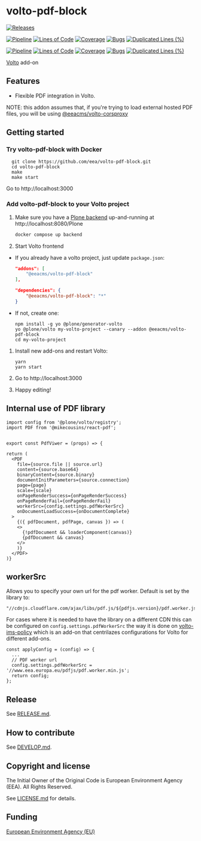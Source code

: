 # volto-pdf-block

[![Releases](https://img.shields.io/github/v/release/eea/volto-pdf-block)](https://github.com/eea/volto-pdf-block/releases)

[![Pipeline](https://ci.eionet.europa.eu/buildStatus/icon?job=volto-addons%2Fvolto-pdf-block%2Fmaster&subject=master)](https://ci.eionet.europa.eu/view/Github/job/volto-addons/job/volto-pdf-block/job/master/display/redirect)
[![Lines of Code](https://sonarqube.eea.europa.eu/api/project_badges/measure?project=volto-pdf-block-master&metric=ncloc)](https://sonarqube.eea.europa.eu/dashboard?id=volto-pdf-block-master)
[![Coverage](https://sonarqube.eea.europa.eu/api/project_badges/measure?project=volto-pdf-block-master&metric=coverage)](https://sonarqube.eea.europa.eu/dashboard?id=volto-pdf-block-master)
[![Bugs](https://sonarqube.eea.europa.eu/api/project_badges/measure?project=volto-pdf-block-master&metric=bugs)](https://sonarqube.eea.europa.eu/dashboard?id=volto-pdf-block-master)
[![Duplicated Lines (%)](https://sonarqube.eea.europa.eu/api/project_badges/measure?project=volto-pdf-block-master&metric=duplicated_lines_density)](https://sonarqube.eea.europa.eu/dashboard?id=volto-pdf-block-master)

[![Pipeline](https://ci.eionet.europa.eu/buildStatus/icon?job=volto-addons%2Fvolto-pdf-block%2Fdevelop&subject=develop)](https://ci.eionet.europa.eu/view/Github/job/volto-addons/job/volto-pdf-block/job/develop/display/redirect)
[![Lines of Code](https://sonarqube.eea.europa.eu/api/project_badges/measure?project=volto-pdf-block-develop&metric=ncloc)](https://sonarqube.eea.europa.eu/dashboard?id=volto-pdf-block-develop)
[![Coverage](https://sonarqube.eea.europa.eu/api/project_badges/measure?project=volto-pdf-block-develop&metric=coverage)](https://sonarqube.eea.europa.eu/dashboard?id=volto-pdf-block-develop)
[![Bugs](https://sonarqube.eea.europa.eu/api/project_badges/measure?project=volto-pdf-block-develop&metric=bugs)](https://sonarqube.eea.europa.eu/dashboard?id=volto-pdf-block-develop)
[![Duplicated Lines (%)](https://sonarqube.eea.europa.eu/api/project_badges/measure?project=volto-pdf-block-develop&metric=duplicated_lines_density)](https://sonarqube.eea.europa.eu/dashboard?id=volto-pdf-block-develop)

[Volto](https://github.com/plone/volto) add-on

## Features

- Flexible PDF integration in Volto.

NOTE: this addon assumes that, if you're trying to load external hosted PDF
files, you will be using
[@eeacms/volto-corsproxy](https://github.com/eea/volto-corsproxy)

## Getting started

### Try volto-pdf-block with Docker

      git clone https://github.com/eea/volto-pdf-block.git
      cd volto-pdf-block
      make
      make start

Go to http://localhost:3000

### Add volto-pdf-block to your Volto project

1. Make sure you have a [Plone backend](https://plone.org/download) up-and-running at http://localhost:8080/Plone

   ```Bash
   docker compose up backend
   ```

1. Start Volto frontend

- If you already have a volto project, just update `package.json`:

  ```JSON
  "addons": [
      "@eeacms/volto-pdf-block"
  ],

  "dependencies": {
      "@eeacms/volto-pdf-block": "*"
  }
  ```

- If not, create one:

  ```
  npm install -g yo @plone/generator-volto
  yo @plone/volto my-volto-project --canary --addon @eeacms/volto-pdf-block
  cd my-volto-project
  ```

1. Install new add-ons and restart Volto:

   ```
   yarn
   yarn start
   ```

1. Go to http://localhost:3000

1. Happy editing!

## Internal use of PDF library

```JS
import config from '@plone/volto/registry';
import PDF from '@mikecousins/react-pdf';


export const PdfViwer = (props) => {

return (
  <PDF
    file={source.file || source.url}
    content={source.base64}
    binaryContent={source.binary}
    documentInitParameters={source.connection}
    page={page}
    scale={scale}
    onPageRenderSuccess={onPageRenderSuccess}
    onPageRenderFail={onPageRenderFail}
    workerSrc={config.settings.pdfWorkerSrc}
    onDocumentLoadSuccess={onDocumentComplete}
  >
    {({ pdfDocument, pdfPage, canvas }) => (
    <>
      {!pdfDocument && loaderComponent(canvas)}
      {pdfDocument && canvas}
    </>
    )}
  </PDF>
)}
```

## workerSrc

Allows you to specify your own url for the pdf worker.
Default is set by the library to:

```
"//cdnjs.cloudflare.com/ajax/libs/pdf.js/${pdfjs.version}/pdf.worker.js"
```

For cases where it is needed to have the library on a different CDN this can be configured on `config.settings.pdfWorkerSrc` the way it is done on [volto-ims-policy](https://github.com/eea/volto-ims-policy/blob/master/src/index.js) which is an add-on that centrilazes configurations for Volto for different add-ons.

```JS
const applyConfig = (config) => {
  ...
  // PDF worker url
  config.settings.pdfWorkerSrc = '//www.eea.europa.eu/pdfjs/pdf.worker.min.js';
  return config;
};
```

## Release

See [RELEASE.md](https://github.com/eea/volto-pdf-block/blob/master/RELEASE.md).

## How to contribute

See [DEVELOP.md](https://github.com/eea/volto-pdf-block/blob/master/DEVELOP.md).

## Copyright and license

The Initial Owner of the Original Code is European Environment Agency (EEA).
All Rights Reserved.

See [LICENSE.md](https://github.com/eea/volto-pdf-block/blob/master/LICENSE.md) for details.

## Funding

[European Environment Agency (EU)](http://eea.europa.eu)
